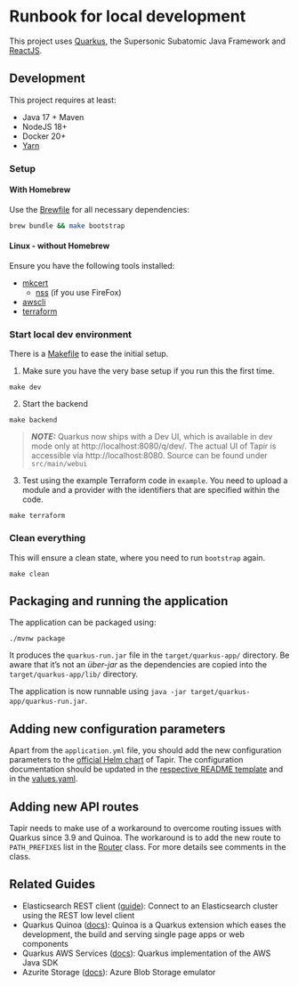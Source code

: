 # Runbook for local development 

This project uses [Quarkus](https://quarkus.io/), the Supersonic Subatomic Java Framework
and [ReactJS](https://reactjs.org/).

## Development

This project requires at least:

* Java 17 + Maven
* NodeJS 18+
* Docker 20+
* [Yarn](https://yarnpkg.com/getting-started/install)

### Setup

#### With Homebrew

Use the [Brewfile](../../Brewfile) for all necessary dependencies:

```sh
brew bundle && make bootstrap
```

#### Linux - without Homebrew

Ensure you have the following tools installed:

* [mkcert](https://github.com/FiloSottile/mkcert)
    * [nss](https://man7.org/linux/man-pages/man5/nss.5.html) (if you use FireFox)
* [awscli](https://docs.aws.amazon.com/cli/latest/userguide/getting-started-install.html)
* [terraform](https://developer.hashicorp.com/terraform/tutorials/aws-get-started/install-cli)

### Start local dev environment

There is a [Makefile](../../Makefile) to ease the initial setup.

1. Make sure you have the very base setup if you run this the first time.
```shell
make dev
```
2. Start the backend
```shell
make backend
```
> **_NOTE:_**  Quarkus now ships with a Dev UI, which is available in dev mode only at http://localhost:8080/q/dev/.
> The actual UI of Tapir is accessible via http://localhost:8080. Source can be found under `src/main/webui` 

3. Test using the example Terraform code in `example`. You need to upload a module and a provider 
with the identifiers that are specified within the code.  
```shell
make terraform
```

### Clean everything
This will ensure a clean state, where you need to run `bootstrap` again. 
```shell
make clean
```

## Packaging and running the application

The application can be packaged using:
```shell script
./mvnw package
```
It produces the `quarkus-run.jar` file in the `target/quarkus-app/` directory.
Be aware that it’s not an _über-jar_ as the dependencies are copied into the `target/quarkus-app/lib/` directory.

The application is now runnable using `java -jar target/quarkus-app/quarkus-run.jar`.

## Adding new configuration parameters

Apart from the `application.yml` file, you should add the new configuration parameters to the [official Helm chart](https://github.com/PacoVK/tapir-helm) of Tapir. The configuration documentation should be updated in the [respective README template](https://github.com/PacoVK/tapir-helm/blob/main/charts/README.md.gotmpl) and in the [values.yaml](https://github.com/PacoVK/tapir-helm/blob/main/charts/values.yaml). 

## Adding new API routes

Tapir needs to make use of a workaround to overcome routing issues with Quarkus since 3.9 and Quinoa. The workaround is to add the new route to `PATH_PREFIXES` list in the [Router](../../src/main/java/api/router/SpaRouter.java) class. For more details see comments in the class.

## Related Guides

- Elasticsearch REST client ([guide](https://quarkus.io/guides/elasticsearch)): Connect to an Elasticsearch cluster using the REST low level client
- Quarkus Quinoa ([docs](https://quarkiverse.github.io/quarkiverse-docs/quarkus-quinoa/dev/)): Quinoa is a Quarkus extension which eases the development, the build and serving single page apps or web components
- Quarkus AWS Services ([docs](https://quarkiverse.github.io/quarkiverse-docs/quarkus-amazon-services/dev/index.html)): Quarkus implementation of the AWS Java SDK
- Azurite Storage ([docs](https://learn.microsoft.com/en-us/azure/storage/common/storage-use-azurite)): Azure Blob Storage emulator